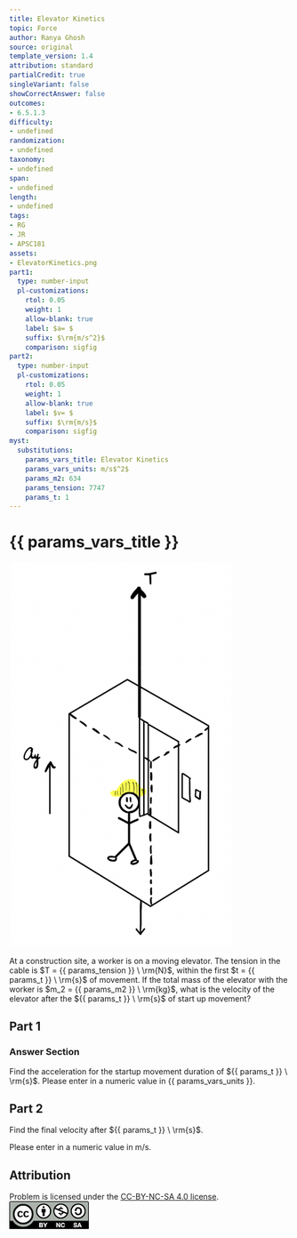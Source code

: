 ```yaml
---
title: Elevator Kinetics
topic: Force
author: Ranya Ghosh
source: original
template_version: 1.4
attribution: standard
partialCredit: true
singleVariant: false
showCorrectAnswer: false
outcomes:
- 6.5.1.3
difficulty:
- undefined
randomization:
- undefined
taxonomy:
- undefined
span:
- undefined
length:
- undefined
tags:
- RG
- JR
- APSC181
assets:
- ElevatorKinetics.png
part1:
  type: number-input
  pl-customizations:
    rtol: 0.05
    weight: 1
    allow-blank: true
    label: $a= $
    suffix: $\rm{m/s^2}$
    comparison: sigfig
part2:
  type: number-input
  pl-customizations:
    rtol: 0.05
    weight: 1
    allow-blank: true
    label: $v= $
    suffix: $\rm{m/s}$
    comparison: sigfig
myst:
  substitutions:
    params_vars_title: Elevator Kinetics
    params_vars_units: m/s$^2$
    params_m2: 634
    params_tension: 7747
    params_t: 1
---
```

# {{ params_vars_title }}
<img src="ElevatorKinetics.png" width=400>

At a construction site, a worker is on a moving elevator. The tension in the cable is $T = {{ params_tension }} \ \rm{N}$, within the first $t = {{ params_t }} \ \rm{s}$ of movement. If the total mass of the elevator with the worker is $m_2 = {{ params_m2 }} \ \rm{kg}$, what is the velocity of the elevator after the ${{ params_t }} \ \rm{s}$ of start up movement?

## Part 1

### Answer Section

Find the acceleration for the startup movement duration of ${{ params_t }} \ \rm{s}$.
Please enter in a numeric value in {{ params_vars_units }}.

## Part 2

Find the final velocity after ${{ params_t }} \ \rm{s}$.

Please enter in a numeric value in m/s.

## Attribution

Problem is licensed under the [CC-BY-NC-SA 4.0 license](https://creativecommons.org/licenses/by-nc-sa/4.0/).<br> ![The Creative Commons 4.0 license requiring attribution-BY, non-commercial-NC, and share-alike-SA license.](https://raw.githubusercontent.com/firasm/bits/master/by-nc-sa.png)